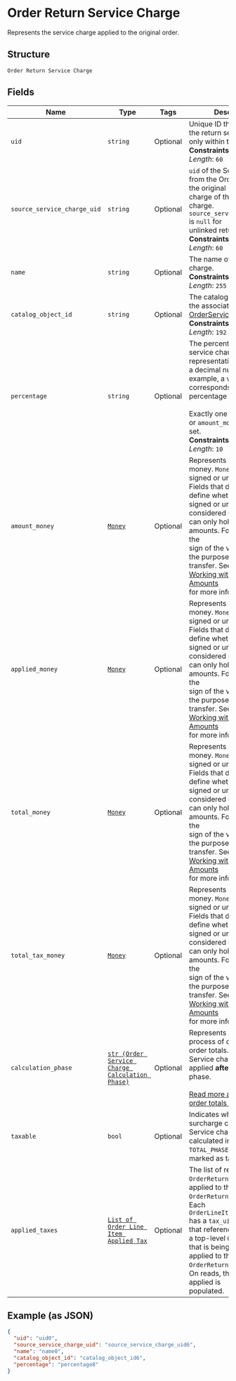 
# Order Return Service Charge

Represents the service charge applied to the original order.

## Structure

`Order Return Service Charge`

## Fields

| Name | Type | Tags | Description |
|  --- | --- | --- | --- |
| `uid` | `string` | Optional | Unique ID that identifies the return service charge only within this order.<br>**Constraints**: *Maximum Length*: `60` |
| `source_service_charge_uid` | `string` | Optional | `uid` of the Service Charge from the Order containing the original<br>charge of the service charge. `source_service_charge_uid` is `null` for<br>unlinked returns.<br>**Constraints**: *Maximum Length*: `60` |
| `name` | `string` | Optional | The name of the service charge.<br>**Constraints**: *Maximum Length*: `255` |
| `catalog_object_id` | `string` | Optional | The catalog object ID of the associated [OrderServiceCharge](/doc/models/order-service-charge.md).<br>**Constraints**: *Maximum Length*: `192` |
| `percentage` | `string` | Optional | The percentage of the service charge, as a string representation of<br>a decimal number. For example, a value of `"7.25"` corresponds to a<br>percentage of 7.25%.<br><br>Exactly one of `percentage` or `amount_money` should be set.<br>**Constraints**: *Maximum Length*: `10` |
| `amount_money` | [`Money`](/doc/models/money.md) | Optional | Represents an amount of money. `Money` fields can be signed or unsigned.<br>Fields that do not explicitly define whether they are signed or unsigned are<br>considered unsigned and can only hold positive amounts. For signed fields, the<br>sign of the value indicates the purpose of the money transfer. See<br>[Working with Monetary Amounts](https://developer.squareup.com/docs/build-basics/working-with-monetary-amounts)<br>for more information. |
| `applied_money` | [`Money`](/doc/models/money.md) | Optional | Represents an amount of money. `Money` fields can be signed or unsigned.<br>Fields that do not explicitly define whether they are signed or unsigned are<br>considered unsigned and can only hold positive amounts. For signed fields, the<br>sign of the value indicates the purpose of the money transfer. See<br>[Working with Monetary Amounts](https://developer.squareup.com/docs/build-basics/working-with-monetary-amounts)<br>for more information. |
| `total_money` | [`Money`](/doc/models/money.md) | Optional | Represents an amount of money. `Money` fields can be signed or unsigned.<br>Fields that do not explicitly define whether they are signed or unsigned are<br>considered unsigned and can only hold positive amounts. For signed fields, the<br>sign of the value indicates the purpose of the money transfer. See<br>[Working with Monetary Amounts](https://developer.squareup.com/docs/build-basics/working-with-monetary-amounts)<br>for more information. |
| `total_tax_money` | [`Money`](/doc/models/money.md) | Optional | Represents an amount of money. `Money` fields can be signed or unsigned.<br>Fields that do not explicitly define whether they are signed or unsigned are<br>considered unsigned and can only hold positive amounts. For signed fields, the<br>sign of the value indicates the purpose of the money transfer. See<br>[Working with Monetary Amounts](https://developer.squareup.com/docs/build-basics/working-with-monetary-amounts)<br>for more information. |
| `calculation_phase` | [`str (Order Service Charge Calculation Phase)`](/doc/models/order-service-charge-calculation-phase.md) | Optional | Represents a phase in the process of calculating order totals.<br>Service charges are applied __after__ the indicated phase.<br><br>[Read more about how order totals are calculated.](https://developer.squareup.com/docs/orders-api/how-it-works#how-totals-are-calculated) |
| `taxable` | `bool` | Optional | Indicates whether the surcharge can be taxed. Service charges<br>calculated in the `TOTAL_PHASE` cannot be marked as taxable. |
| `applied_taxes` | [`List of Order Line Item Applied Tax`](/doc/models/order-line-item-applied-tax.md) | Optional | The list of references to `OrderReturnTax` entities applied to the<br>`OrderReturnServiceCharge`. Each `OrderLineItemAppliedTax` has a `tax_uid`<br>that references the `uid` of a top-level `OrderReturnTax` that is being<br>applied to the `OrderReturnServiceCharge`. On reads, the amount applied is<br>populated. |

## Example (as JSON)

```json
{
  "uid": "uid0",
  "source_service_charge_uid": "source_service_charge_uid6",
  "name": "name0",
  "catalog_object_id": "catalog_object_id6",
  "percentage": "percentage8"
}
```


